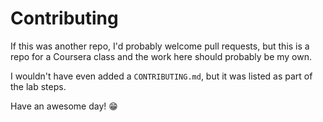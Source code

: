 # Contributing

If this was another repo, I'd probably welcome pull requests, but this is a
repo for a Coursera class and the work here should probably be my own.

I wouldn't have even added a `CONTRIBUTING.md`, but it was listed as part of
the lab steps.

Have an awesome day! 😁